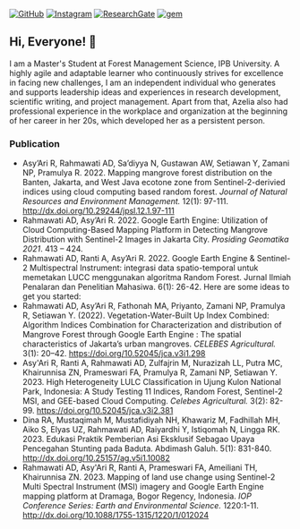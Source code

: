 [![GitHub](https://img.shields.io/badge/GitHub-azeliadr-darkgrey?style=flat&logo=github&logoColor=white)](https://github.com/azeliadr/)   [![Instagram](https://img.shields.io/badge/Instagram-%23E4405F.svg?style=flat&logo=Instagram&logoColor=white)](https://instagram.com/azeliadr/)   [![ResearchGate](https://img.shields.io/badge/ResearchGate-00CCBB?style=flat&logo=ResearchGate&logoColor=white)](https://www.researchgate.net/profile/Azelia-Dwi-Rahmawati)  [![gem](https://img.shields.io/badge/LinkedIn-0077B5?style=flat&logo=linkedin&logoColor=white)](https://www.linkedin.com/in/azelia-21b59a1bb/)

## Hi, Everyone! 👋 
I am a Master's Student at Forest Management Science, IPB University. A highly agile and adaptable learner who continuously strives for excellence in facing new challenges, I am an independent individual who generates and supports leadership ideas and experiences in research development, scientific writing, and project management. Apart from that, Azelia also had professional experience in the workplace and organization at the beginning of her career in her 20s, which developed her as a persistent person.

### Publication
* Asy’Ari R, Rahmawati AD, Sa’diyya N, Gustawan AW, Setiawan Y, Zamani NP, Pramulya R. 2022. Mapping mangrove forest distribution on the Banten, Jakarta, and West Java ecotone zone from Sentinel-2-derivied indices using cloud computing based random forest. _Journal of Natural Resources and Environment Management._ 12(1): 97-111. http://dx.doi.org/10.29244/jpsl.12.1.97-111 
* Rahmawati AD, Asy’Ari R. 2022. Google Earth Engine: Utilization of Cloud Computing-Based Mapping Platform in Detecting Mangrove Distribution with Sentinel-2 Images in Jakarta City. _Prosiding Geomatika 2021_. 413 – 424.
* Rahmawati AD, Ranti A, Asy’Ari R. 2022. Google Earth Engine & Sentinel-2 Multispectral Instrument: integrasi data spatio-temporal untuk memetakan LUCC menggunakan algoritma Random Forest. Jurnal Ilmiah Penalaran dan Penelitian Mahasiwa. 6(1): 26-42.
Here are some ideas to get you started:
* Rahmawati AD, Asy’Ari R, Fathonah MA, Priyanto, Zamani NP, Pramulya R, Setiawan Y. (2022). Vegetation-Water-Built Up Index Combined: Algorithm Indices Combination for Characterization and distribution of Mangrove Forest through Google Earth Engine : The spatial characteristics of Jakarta’s urban mangroves. _CELEBES Agricultural._ 3(1): 20–42. https://doi.org/10.52045/jca.v3i1.298
* Asy'Ari R, Ranti A, Rahmawati AD, Zulfajrin M, Nurazizah LL, Putra MC, Khairunnisa ZN, Prameswari FA, Pramulya R, Zamani NP, Setiawan Y. 2023. High Heterogeneity LULC Classification in Ujung Kulon National Park, Indonesia: A Study Testing 11 Indices, Random Forest, Sentinel-2 MSI, and GEE-based Cloud Computing. _Celebes Agricultural._ 3(2): 82-99. https://doi.org/10.52045/jca.v3i2.381
* Dina RA, Mustaqimah M, Mustafidiyah NH, Khawariz M, Fadhillah MH, Aiko S, Elyas UZ, Rahmawati AD, Raiyardhi Y, Istiqomah N, Lingga RK. 2023. Edukasi Praktik Pemberian Asi Eksklusif Sebagao Upaya Pencegahan Stunting pada Baduta. Abdimash Galuh. 5(1): 831-840. http://dx.doi.org/10.25157/ag.v5i1.10082
* Rahmawati AD, Asy'Ari R, Ranti A, Prameswari FA, Ameiliani TH, Khairunnisa ZN. 2023. Mapping of land use change using Sentinel-2 Multi Spectral
Instrument (MSI) imagery and Google Earth Engine mapping
platform at Dramaga, Bogor Regency, Indonesia. _IOP Conference Series: Earth and Environmental Science._ 1220:1-11. http://dx.doi.org/10.1088/1755-1315/1220/1/012024
